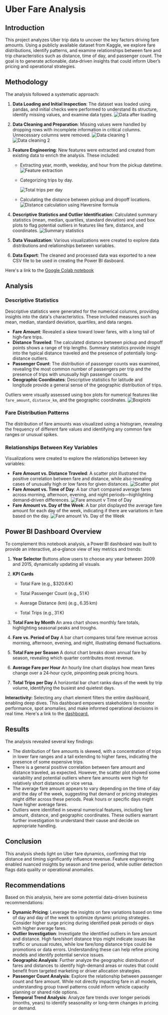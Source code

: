 # Uber Fare Analysis

## Introduction

This project analyzes Uber trip data to uncover the key factors driving fare amounts. Using a publicly available dataset from Kaggle, we explore fare distributions, identify patterns, and examine relationships between fare and trip characteristics such as distance, time of day, and passenger count. The goal is to generate actionable, data‑driven insights that could inform Uber’s pricing and operational strategies.

## Methodology

The analysis followed a systematic approach:

1.  **Data Loading and Initial Inspection**: The dataset was loaded using pandas, and initial checks were performed to understand its structure, identify missing values, and examine data types.
    ![Data after loading](images/Screenshot%202025-07-27%20155230.png)
2.  **Data Cleaning and Preparation**: Missing values were handled by dropping rows with incomplete information in critical columns. Unnecessary columns were removed.
    ![Data cleaning 1](images/data_cleaning.png)
    ![Data cleaning 2](images/data_cleaning2.png)

3.  **Feature Engineering**: New features were extracted and created from existing data to enrich the analysis. These included:

    - Extracting year, month, weekday, and hour from the pickup datetime.
      ![Feature extraction](images/Screenshot%202025-07-27%20161534.png)

    - Categorizing trips by day.

      ![Total trips per day](images/trip_day.png)

    - Calculating the distance between pickup and dropoff locations.
      ![Distance calculation using Haversine formula](images/dist_conversion.png)

4.  **Descriptive Statistics and Outlier Identification**: Calculated summary statistics (mean, median, quartiles, standard deviation) and used box plots to flag potential outliers in features like fare, distance, and coordinates.
    ![Summary statistics](images/Screenshot%202025-07-27%20161534.png)
5.  **Data Visualization**: Various visualizations were created to explore data distributions and relationships between variables.
6.  **Data Export**: The cleaned and processed data was exported to a new CSV file to be used in creating the Power BI dasboard.

Here's a link to the [Google Colab notebook](https://colab.research.google.com/drive/1CNxr5TVuLzYjUeHiH_Q7hWKAGhe2MZi7?usp=sharing)

## Analysis

### Descriptive Statistics

Descriptive statistics were generated for the numerical columns, providing insights into the data's characteristics. These included measures such as mean, median, standard deviation, quartiles, and data ranges.

- **Fare Amount**: Revealed a skew toward lower fares, with a long tail of high‑fare trips.
- **Distance Traveled**: The calculated distance between pickup and dropoff points shows a range of trip lengths. Summary statistics provide insight into the typical distance traveled and the presence of potentially long-distance outliers.
- **Passenger Count**: The distribution of passenger counts was examined, revealing the most common number of passengers per trip and the presence of trips with unusually high passenger counts.
- **Geographic Coordinates**: Descriptive statistics for latitude and longitude provide a general sense of the geographic distribution of trips.

Outliers were visually assessed using box plots for numerical features like `fare_amount`, `distance_km`, and the geographic coordinates.
![Boxplots](images/Screenshot%202025-07-27%20161338.png)

### Fare Distribution Patterns

The distribution of fare amounts was visualized using a histogram, revealing the frequency of different fare values and identifying any common fare ranges or unusual spikes.

### Relationships Between Key Variables

Visualizations were created to explore the relationships between key variables:

- **Fare Amount vs. Distance Traveled**: A scatter plot illustrated the positive correlation between fare and distance, while also revealing cases of unusually high or low fares for given distances.
  ![Scatter plot](images/Screenshot%202025-07-27%20161729.png)
- **Fare Amount vs. Time of Day**: A bar chart compared average fares across morning, afternoon, evening, and night periods—highlighting demand‑driven differences.
  ![Fare amount v Time of Day](images/Screenshot%202025-07-27%20161948.png)
- **Fare Amount vs. Day of the Week**: A bar plot displayed the average fare amount for each day of the week, indicating if there are variations in fare based on the day.
  ![Fare amount Vs. Day of the Week](images/Screenshot%202025-07-27%20162155.png)

## Power BI Dashboard Overview

To complement this notebook analysis, a Power BI dashboard was built to provide an interactive, at‑a‑glance view of key metrics and trends:

1. **Year Selector**
   Buttons allow users to choose any year between 2009 and 2015, dynamically updating all visuals.

2. **KPI Cards**

   - Total Fare (e.g., $320.6 K)

   - Total Passenger Count (e.g., 51 K)

   - Average Distance (km) (e.g., 6.35 km)

   - Total Trips (e.g., 31 K)

3. **Total Fare by Month**
   An area chart shows monthly fare totals, highlighting seasonal peaks and troughs.

4. **Fare vs. Period of Day**
   A bar chart compares total fare revenue across morning, afternoon, evening, and night, illustrating demand fluctuations.

5. **Total Fare per Season**
   A donut chart breaks down annual fare by season, revealing which quarter contributes most revenue.

6. **Average Fare per Hour**
   An hourly line chart displays how mean fares change over a 24‑hour cycle, pinpointing peak pricing hours.

7. **Total Trips per Day**
   A horizontal bar chart ranks days of the week by trip volume, identifying the busiest and quietest days.

**Interactivity:** Selecting any chart element filters the entire dashboard, enabling deep dives. This dashboard empowers stakeholders to monitor performance, spot anomalies, and make informed operational decisions in real time.
Here's a link to the [dashboard.](https://drive.google.com/file/d/1ze5LUPZZqDfWOXc6__G2qwCzO2pM_RbC/view?usp=sharing)

## Results

The analysis revealed several key findings:

- The distribution of fare amounts is skewed, with a concentration of trips in lower fare ranges and a tail extending to higher fares, indicating the presence of some expensive trips.
- There is a general positive correlation between fare amount and distance traveled, as expected. However, the scatter plot showed some variability and potential outliers where fare amounts were high for relatively short distances or vice versa.
- The average fare amount appears to vary depending on the time of day and the day of the week, suggesting that demand or pricing strategies might differ across these periods. Peak hours or specific days might have higher average fares.
- Outliers were identified in several numerical features, including fare amount, distance, and geographic coordinates. These outliers warrant further investigation to understand their cause and decide on appropriate handling.

## Conclusion

This analysis sheds light on Uber fare dynamics, confirming that trip distance and timing significantly influence revenue. Feature engineering enabled nuanced insights by season and time period, while outlier detection flags data quality or operational anomalies.

## Recommendations

Based on this analysis, here are some potential data-driven business recommendations:

- **Dynamic Pricing**: Leverage the insights on fare variations based on time of day and day of the week to optimize dynamic pricing strategies. Consider higher surge pricing during identified peak periods or days with higher average fares.
- **Outlier Investigation**: Investigate the identified outliers in fare amount and distance. High fare/short distance trips might indicate issues like traffic or unusual routes, while low fare/long distance trips could be promotions or data errors. Understanding these can help refine pricing models and identify potential service issues.
- **Geographic Analysis**: Further analyze the geographic distribution of fares and distances to identify high-demand areas or routes that could benefit from targeted marketing or driver allocation strategies.
- **Passenger Count Analysis**: Explore the relationship between passenger count and fare amount. While not directly impacting fare in all models, understanding group travel patterns could inform vehicle capacity planning or shared ride options.
- **Temporal Trend Analysis**: Analyze fare trends over longer periods (months, years) to identify seasonality or long-term changes in pricing or demand.
